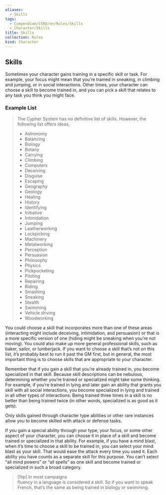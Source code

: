 ```yaml
---
aliases:
  - Skills
tags:
  - Compendium/CSRD/en/Rules/Skills
  - Character/Skills
title: Skills
collection: Rules
kind: Character
---
```

## Skills


Sometimes your character gains training in a specific skill or task. For example, your focus might mean that you’re trained in sneaking, in climbing and jumping, or in social interactions. Other times, your character can choose a skill to become trained in, and you can pick a skill that relates to any task you think you might face.

### Example List
>The Cypher System has no definitive list of skills. However, the following list offers ideas, 
>- Astronomy
>- Balancing
>- Biology
>- Botany
>- Carrying
>- Climbing
>- Computers
>- Deceiving
>- Disguise
>- Escaping
>- Geography
>- Geology
>- Healing
>- History
>- Identifying
>- Initiative
>- Intimidation
>- Jumping
>- Leatherworking
>- Lockpicking
>- Machinery
>- Metalworking
>- Perception
>- Persuasion
>- Philosophy
>- Physics
>- Pickpocketing
>- Piloting
>- Repairing
>- Riding
>- Smashing
>- Sneaking
>- Stealth
>- Swimming
>- Vehicle driving
>- Woodworking

You could choose a skill that incorporates more than one of these areas (interacting might include deceiving, intimidation, and persuasion) or that is a more specific version of one (hiding might be sneaking when you’re not moving). You could also make up more general professional skills, such as baker, sailor, or lumberjack. If you want to choose a skill that’s not on this list, it’s probably best to run it past the GM first, but in general, the most important thing is to choose skills that are appropriate to your character.

Remember that if you gain a skill that you’re already trained in, you become specialized in that skill. Because skill descriptions can be nebulous, determining whether you’re trained or specialized might take some thinking. For example, if you’re trained in lying and later gain an ability that grants you skill with all social interactions, you become specialized in lying and trained in all other types of interactions. Being trained three times in a skill is no better than being trained twice (in other words, specialized is as good as it gets).

Only skills gained through character type abilities or other rare instances allow you to become skilled with attack or defense tasks.

If you gain a special ability through your type, your focus, or some other aspect of your character, you can choose it in place of a skill and become trained or specialized in that ability. For example, if you have a mind blast, when it’s time to choose a skill to be trained in, you can select your mind blast as your skill. That would ease the attack every time you used it. Each ability you have counts as a separate skill for this purpose. You can’t select “all mind powers” or “all spells” as one skill and become trained or specialized in such a broad category.

>[!tip] In most campaigns  
>fluency in a language is considered a skill. So if you want to speak French, that’s the same as being trained in biology or swimming.
